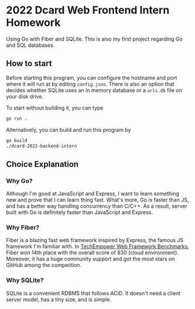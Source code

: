 # 2022 Dcard Web Frontend Intern Homework

Using Go with Fiber and SQLite. This is also my first project regarding Go and SQL databases.

## How to start

Before starting this program, you can configure the hostname and port where it will run at by editing `config.json`. There is also an option that decides whether SQLite uses an in memory database or a `urls.db` file on your disk drive.

To start without building it, you can type

```bash
go run .
```

Alternatively, you can build and run this program by

```bash
go build
./dcard-2022-backend-intern
```

## Choice Explanation

### Why Go?

Although I'm good at JavaScript and Express, I want to learn something new and prove that I can learn thing fast. What's more, Go is faster than JS, and has a better way handling concurrency than C/C++. As a result, server built with Go is definitely faster than JavaScript and Express.

### Why Fiber?

Fiber is a blazing fast web framework inspired by Express, the famous JS framework I'm familiar with.
In [TechEmpower Web Framework Benchmarks](https://www.techempower.com/benchmarks/#section=data-r20&hw=cl&test=composite&l=zijo5b-sf), Fiber won 14th place with the overall score of 830 (cloud environment). Moreover, it has a huge community support and got the most stars on GitHub among the competition.

### Why SQLite?

SQLite is a convenient RDBMS that follows ACID. It doesn't need a client server model, has a tiny size, and is simple.
